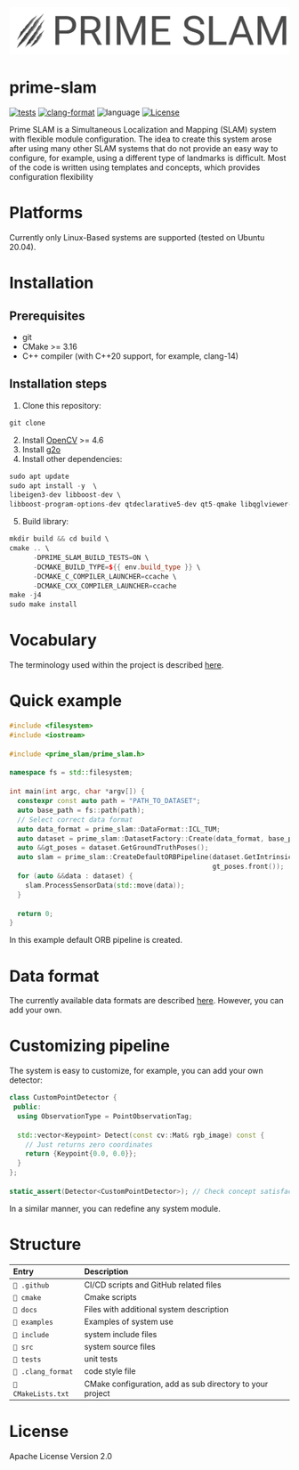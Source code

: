 <div align="center">
  <img src="https://github.com/kirill-ivanov-a/prime-slam/blob/main/assets/logo.png?raw=true">
</div>

# prime-slam
[![tests](https://github.com/kirill-ivanov-a/prime-slam/actions/workflows/tests.yml/badge.svg?branch=main)](https://github.com/kirill-ivanov-a/prime-slam/actions/workflows/tests.yml)
[![clang-format](https://github.com/kirill-ivanov-a/prime-slam/actions/workflows/clang_format.yml/badge.svg?branch=main)](https://github.com/kirill-ivanov-a/prime-slam/actions/workflows/clang_format.yml)
![language](https://img.shields.io/badge/language-C++20-_)
[![License](https://img.shields.io/badge/License-Apache_2.0-blue.svg)](https://opensource.org/licenses/Apache-2.0)

Prime SLAM is a Simultaneous Localization and Mapping (SLAM) system with flexible module configuration.
The idea to create this system arose after using many other SLAM systems that do not provide an easy way to configure,
for example, using a different type of landmarks is difficult. Most of the code is written using templates and concepts,
which provides configuration flexibility
# Platforms
Currently only Linux-Based systems are supported (tested on Ubuntu 20.04).
# Installation
## Prerequisites
- git
- CMake >= 3.16
- C++ compiler (with C++20 support, for example, clang-14)
## Installation steps
1. Clone this repository:
```c++
git clone 
```
2. Install [OpenCV](https://github.com/opencv/opencv) >= 4.6
3. Install [g2o](https://github.com/RainerKuemmerle/g2o)
4. Install other dependencies:
```c++
sudo apt update
sudo apt install -y  \
libeigen3-dev libboost-dev \
libboost-program-options-dev qtdeclarative5-dev qt5-qmake libqglviewer-dev-qt5 libsuitesparse-dev
```
5. Build library:
```c++
mkdir build && cd build \
cmake .. \
      -DPRIME_SLAM_BUILD_TESTS=ON \
      -DCMAKE_BUILD_TYPE=${{ env.build_type }} \
      -DCMAKE_C_COMPILER_LAUNCHER=ccache \
      -DCMAKE_CXX_COMPILER_LAUNCHER=ccache
make -j4
sudo make install
```
# Vocabulary

The terminology used within the project is described [here](docs/vocabulary.md).

# Quick example
```c++
#include <filesystem>
#include <iostream>

#include <prime_slam/prime_slam.h>

namespace fs = std::filesystem;

int main(int argc, char *argv[]) {
  constexpr const auto path = "PATH_TO_DATASET";
  auto base_path = fs::path(path);
  // Select correct data format
  auto data_format = prime_slam::DataFormat::ICL_TUM;
  auto dataset = prime_slam::DatasetFactory::Create(data_format, base_path);
  auto &&gt_poses = dataset.GetGroundTruthPoses();
  auto slam = prime_slam::CreateDefaultORBPipeline(dataset.GetIntrinsics(),
                                                   gt_poses.front());
  for (auto &&data : dataset) {
    slam.ProcessSensorData(std::move(data));
  }

  return 0;
}
```
In this example default ORB pipeline is created.

# Data format

The currently available data formats are described [here](docs/data_formats.md). However, you can add your own.

# Customizing pipeline
The system is easy to customize, for example, you can add your own detector:
```c++
class CustomPointDetector {
 public:
  using ObservationType = PointObservationTag;
  
  std::vector<Keypoint> Detect(const cv::Mat& rgb_image) const {
    // Just returns zero coordinates
    return {Keypoint{0.0, 0.0}};
  }
};

static_assert(Detector<CustomPointDetector>); // Check concept satisfaction
```
In a similar manner, you can redefine any system module.

# Structure

| Entry               | Description                                               |
|:--------------------|:----------------------------------------------------------|
| `📁 .github`        | CI/CD scripts and GitHub related files                    |
| `📁 cmake`          | Cmake scripts                                             |
| `📁 docs`           | Files with additional system description                  |
| `📁 examples`       | Examples of system use                                    |
| `📁 include`        | system include files                                      |
| `📁 src`            | system source files                                       |
| `📁 tests`          | unit tests                                                |
| `📄 .clang_format`  | code style file                                           |
| `📄 CMakeLists.txt` | CMake configuration, add as sub directory to your project |

# License
Apache License Version 2.0
